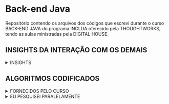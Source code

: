 # Back-end Java
Repositório contendo os arquivos dos códigos que escrevi durante o curso BACK-END JAVA do programa INCLUA oferecido pela THOUGHTWORKS, tendo as aulas ministradas pela DIGITAL HOUSE.

## INSIGHTS DA INTERAÇÃO COM OS DEMAIS
<details>
  <summary>INSIGHTS</summary>

  1. A ferramenta *autocomplete* ("autocompletador") que eu costumava pensar ser uma ferramenta "extra", para agilizar o trabalho de digitação, é uma forma importantíssima de acessibilidade para pessoas com baixa mobilidade, como as pessoas tetraplégicas, afinal, a lida com o teclado e/ou a digitação por voz tende a ser letra por letra, e o autocomplete ajuda a minimizar o trabalho.

  2. O _CAPTCHA_ (Completely Automated Public Turing test to tell Computers and Humans Apart, Teste de Turing público completamente automatizado para distinguir entre computadores e pessoas) é totalmente inacessível para as pessoas cegas. É um fato lógico, no entanto, eu nunca havia refletido sobre.

  3. Diferente do que eu costumava pensar, a navegação via terminal é algo ainda atual, não só para pessoas programadoras, como para as pessoas cegas em geral. Isso deve-se ao fato de que o terminal permite que o usuário navegue pelo ambiente virtual por meio de textos apenas, ou seja, não há a necessidade do visual.  

  4. O termo "neurodivergente", além de classificar uma parte específica da população, tal como "surdo e ouvinte", também pode ser usado como um termo guarda-chuva para autoidentificação, por exemplo, no caso de alguém que têm duas ou mais neurodivergências, basta usar o termo supracitado e todas as divergências serão enquadradas, ao invés de usar termos que se referem a apenas uma delas, como "autista", "TDAH", "bipolar", ... .
  
</details>

## ALGORITMOS CODIFICADOS

<details>
<summary>FORNECIDOS PELO CURSO</summary>

<details>
<summary>MÓDULO 1</summary>

<details>
<summary>Aula 03</summary>
Uma pesquisa para uma empresa contendo as seguintes perguntas: 

1. Qual é o seu nome?; 
2. Há quanto tempo trabalha aqui?;
3. Qual é o seu salário atual?;

Ao fim delas, se a pessoa funcionária tiver mais de 10 anos de trabalho, o salário dela aumentará 10%. Após o cálculo, o algoritmo deve mostrar o nome do funcionário e o salário novo.
</details>

</details>

</details>

<details>
<summary>EU PESQUISEI PARALELAMENTE</summary>

<details>
<summary>Linha do Tempo</summary>
<br>
Após uma experiência envolvendo um infográfico de uma linha do tempo, estive a pensar na existência de programas que recebiam uma série de acontecimento e devolvia uma linha do tempo organizada cronologicamente. Curioso sobre como seria a lógica de tais programas, escrevi um em JAVA.

Meu programa é bem simples, ele recebe os seguintes inputs:
1. Nome da linha do tempo;
2. Acontecimento;
3. Ano do acontecimento.
  
Opções do programa:
1. Oferece a opção de adicionar ou não mais de um acontecimento.
  
O que aprendi?

Por já ter conhecimento em outras linguagens o novo aprendizado envolveu:
1. Prática da sintaxe do JAVA, o que envolve a tipagem das variáveis;
3. Construção de arrays, o que ainda devo me aprofundar.
3. Prática no uso da ferramenta Scanner. Por exemplo, aprendi que os comandos: System.util.Scanner.next() e o System.util.Scanner.nextLine() são diferentes, o primeiro recebe apenas uma cadeia de String (uma palavra) e o segundo recebe toda uma linha (textos).
</details>

</details>

